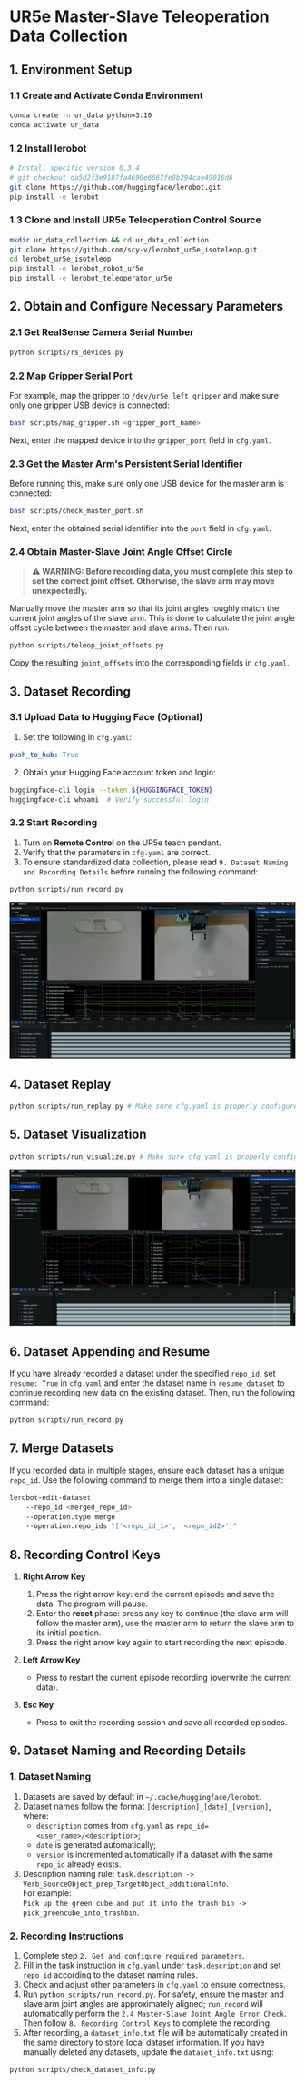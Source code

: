 # UR5e Master-Slave Teleoperation Data Collection
## 1. Environment Setup
### 1.1 Create and Activate Conda Environment
```bash
conda create -n ur_data python=3.10
conda activate ur_data
```

### 1.2 Install lerobot
```bash
# Install specific version 0.3.4
# git checkout da5d2f3e9187fa4690e6667fe8b294cae49016d6
git clone https://github.com/huggingface/lerobot.git
pip install -e lerobot
```

### 1.3 Clone and Install UR5e Teleoperation Control Source
```bash
mkdir ur_data_collection && cd ur_data_collection
git clone https://github.com/scy-v/lerobot_ur5e_isoteleop.git
cd lerobot_ur5e_isoteleop
pip install -e lerobot_robot_ur5e
pip install -e lerobot_teleoperator_ur5e
```

## 2. Obtain and Configure Necessary Parameters

### 2.1 Get RealSense Camera Serial Number
```bash
python scripts/rs_devices.py
```

### 2.2 Map Gripper Serial Port
For example, map the gripper to `/dev/ur5e_left_gripper` and make sure only one gripper USB device is connected:
```bash
bash scripts/map_gripper.sh <gripper_port_name>
```
Next, enter the mapped device into the `gripper_port` field in `cfg.yaml`.

### 2.3 Get the Master Arm's Persistent Serial Identifier
Before running this, make sure only one USB device for the master arm is connected:
```bash
bash scripts/check_master_port.sh
```
Next, enter the obtained serial identifier into the `port` field in `cfg.yaml`.

### 2.4 Obtain Master-Slave Joint Angle Offset Circle
> **⚠️ WARNING: Before recording data, you must complete this step to set the correct joint offset. Otherwise, the slave arm may move unexpectedly.**


Manually move the master arm so that its joint angles roughly match the current joint angles of the slave arm. This is done to calculate the joint angle offset cycle between the master and slave arms. Then run:
```bash
python scripts/teleop_joint_offsets.py
```
Copy the resulting `joint_offsets` into the corresponding fields in `cfg.yaml`.

## 3. Dataset Recording

### 3.1 Upload Data to Hugging Face (Optional)
1. Set the following in `cfg.yaml`:
```yaml
push_to_hub: True
```
2. Obtain your Hugging Face account token and login:
```bash
huggingface-cli login --token ${HUGGINGFACE_TOKEN} 
huggingface-cli whoami  # Verify successful login
```

### 3.2 Start Recording
1. Turn on **Remote Control** on the UR5e teach pendant.  
2. Verify that the parameters in `cfg.yaml` are correct.  
3. To ensure standardized data collection, please read `9. Dataset Naming and Recording Details` before running the following command:
```bash
python scripts/run_record.py
```
![record_image](assets/record.png)

## 4. Dataset Replay
```bash
python scripts/run_replay.py # Make sure cfg.yaml is properly configured
```

## 5. Dataset Visualization
```bash
python scripts/run_visualize.py # Make sure cfg.yaml is properly configured
```
![record_image](assets/visualize.png)

## 6. Dataset Appending and Resume
If you have already recorded a dataset under the specified `repo_id`, set `resume: True` in `cfg.yaml` and enter the dataset name in `resume_dataset` to continue recording new data on the existing dataset. Then, run the following command:

```bash
python scripts/run_record.py
```

## 7. Merge Datasets
If you recorded data in multiple stages, ensure each dataset has a unique `repo_id`. Use the following command to merge them into a single dataset:
```bash
lerobot-edit-dataset 
    --repo_id <merged_repo_id> 
    --operation.type merge 
    --operation.repo_ids "['<repo_id_1>', '<repo_id2>']"
```

## 8. Recording Control Keys

1. **Right Arrow Key**  
   1. Press the right arrow key: end the current episode and save the data. The program will pause.  
   2. Enter the **reset** phase: press any key to continue (the slave arm will follow the master arm), use the master arm to return the slave arm to its initial position.  
   3. Press the right arrow key again to start recording the next episode.

2. **Left Arrow Key**  
   - Press to restart the current episode recording (overwrite the current data).

3. **Esc Key**  
   - Press to exit the recording session and save all recorded episodes.

## 9. Dataset Naming and Recording Details
### 1. Dataset Naming
1. Datasets are saved by default in `~/.cache/huggingface/lerobot`.
2. Dataset names follow the format `[description]_[date]_[version]`, where:
   - `description` comes from `cfg.yaml` as `repo_id=<user_name>/<description>`;
   - `date` is generated automatically;
   - `version` is incremented automatically if a dataset with the same `repo_id` already exists.
3. Description naming rule: `task.description -> Verb_SourceObject_prep_TargetObject_additionalInfo`.  
   For example:  
   `Pick up the green cube and put it into the trash bin -> pick_greencube_into_trashbin`.

### 2. Recording Instructions
1. Complete step `2. Get and configure required parameters`.
2. Fill in the task instruction in `cfg.yaml` under `task.description` and set `repo_id` according to the dataset naming rules.
3. Check and adjust other parameters in `cfg.yaml` to ensure correctness.
4. Run `python scripts/run_record.py`. For safety, ensure the master and slave arm joint angles are approximately aligned; `run_record` will automatically perform the `2.4 Master-Slave Joint Angle Error Check`. Then follow `8. Recording Control Keys` to complete the recording.
5. After recording, a `dataset_info.txt` file will be automatically created in the same directory to store local dataset information. If you have manually deleted any datasets, update the `dataset_info.txt` using:
```bash
python scripts/check_dataset_info.py
```